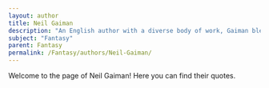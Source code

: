 ```yaml
---
layout: author
title: Neil Gaiman
description: "An English author with a diverse body of work, Gaiman blends fantasy, horror, and mythology; renowned for books like 'American Gods' and 'Coraline', which are known for their imaginative storytelling."
subject: "Fantasy"
parent: Fantasy
permalink: /Fantasy/authors/Neil-Gaiman/
---
```


Welcome to the page of Neil Gaiman! Here you can find their quotes.
